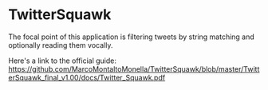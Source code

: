 # TwitterSquawk

The focal point of this application is filtering tweets by string matching and optionally reading them vocally.

Here's a link to the official guide:
https://github.com/MarcoMontaltoMonella/TwitterSquawk/blob/master/TwitterSquawk_final_v1.00/docs/Twitter_Squawk.pdf
